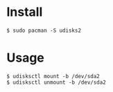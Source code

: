 # Install
```shell
$ sudo pacman -S udisks2
```

# Usage
```shell
$ udisksctl mount -b /dev/sda2
$ udisksctl unmount -b /dev/sda2
```
